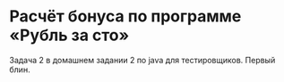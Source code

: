 # Расчёт бонуса по программе «Рубль за сто»

Задача 2 в домашнем задании 2 по java для тестировщиков.
Первый блин.